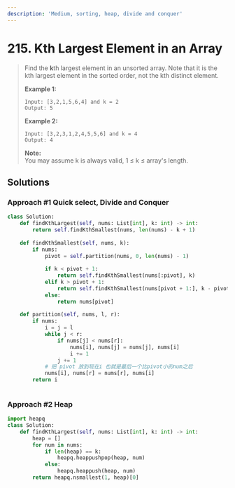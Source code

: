 ```yaml
---
description: 'Medium, sorting, heap, divide and conquer'
---
```


# 215. Kth Largest Element in an Array

> Find the **k**th largest element in an unsorted array. Note that it is the kth largest element in the sorted order, not the kth distinct element.
>
> **Example 1:**
>
> ```text
> Input: [3,2,1,5,6,4] and k = 2
> Output: 5
> ```
>
> **Example 2:**
>
> ```text
> Input: [3,2,3,1,2,4,5,5,6] and k = 4
> Output: 4
> ```
>
> **Note:**  
> You may assume k is always valid, 1 ≤ k ≤ array's length.

## Solutions

### Approach \#1 Quick select, Divide and Conquer

```python
class Solution:
    def findKthLargest(self, nums: List[int], k: int) -> int:
        return self.findKthSmallest(nums, len(nums) - k + 1)
        
    def findKthSmallest(self, nums, k):
        if nums:
            pivot = self.partition(nums, 0, len(nums) - 1)
            
            if k < pivot + 1:
                return self.findKthSmallest(nums[:pivot], k)
            elif k > pivot + 1:
                return self.findKthSmallest(nums[pivot + 1:], k - pivot - 1) # k 是 k个 pivot是0 based index 需要再减去1
            else:
                return nums[pivot]
    
    def partition(self, nums, l, r):
        if nums:
            i = j = l
            while j < r:
                if nums[j] < nums[r]:
                    nums[i], nums[j] = nums[j], nums[i]
                    i += 1
                j += 1
            # 把 pivot 放到现在i 也就是最后一个比pivot小的num之后
            nums[i], nums[r] = nums[r], nums[i]
        return i
            
```

### Approach \#2 Heap

```python
import heapq
class Solution:
    def findKthLargest(self, nums: List[int], k: int) -> int:
        heap = []
        for num in nums:
            if len(heap) == k:
                heapq.heappushpop(heap, num)
            else:
                heapq.heappush(heap, num)
        return heapq.nsmallest(1, heap)[0]
```

